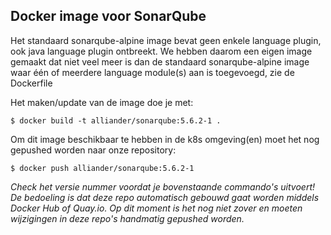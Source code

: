 ## Docker image voor SonarQube

Het standaard sonarqube-alpine image bevat geen enkele language plugin, ook java language plugin ontbreekt.
We hebben daarom een eigen image gemaakt dat niet veel meer is dan de standaard sonarqube-alpine image
waar één of meerdere language module(s) aan is toegevoegd, zie de Dockerfile

Het maken/update van de image doe je met:
```console
$ docker build -t alliander/sonarqube:5.6.2-1 .
```

Om dit image beschikbaar te hebben in de k8s omgeving(en) moet het nog gepushed worden naar onze repository:
```console
$ docker push alliander/sonarqube:5.6.2-1
```

*Check het versie nummer voordat je bovenstaande commando's uitvoert! De bedoeling is dat deze repo automatisch gebouwd gaat worden middels Docker Hub of Quay.io. Op dit moment is het nog niet zover en moeten wijzigingen in deze repo's handmatig gepushed worden.*
